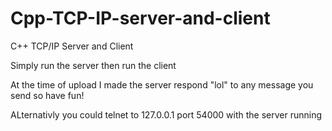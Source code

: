 # Cpp-TCP-IP-server-and-client
C++ TCP/IP Server and Client

Simply run the server then run the client

At the time of upload I made the server respond "lol" to any message you send so have fun!

ALternativly you could telnet to 127.0.0.1 port 54000 with the server running
